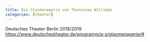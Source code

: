 ```yaml
---
title: Die Glasmenagerie von Tennessee Williams
categories: [theater]
---
```


Deutsches Theater Berlin 2018/2019
https://www.deutschestheater.de/programm/a-z/glasmenagerie/#
